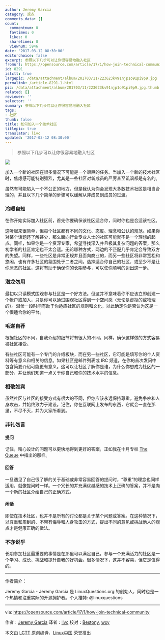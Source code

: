 ```yaml
---
author: Jeremy Garcia
category: 观点
comments_data: []
count:
  commentnum: 0
  favtimes: 0
  likes: 0
  sharetimes: 0
  viewnum: 5946
date: '2017-03-12 08:30:00'
editorchoice: false
excerpt: 参照以下几步可以让你很容易地融入社区
fromurl: https://opensource.com/article/17/1/how-join-technical-community
id: 8291
islctt: true
largepic: /data/attachment/album/201703/11/223623kv91njp1o91pi9p9.jpg
permalink: /article-8291-1.html
pic: /data/attachment/album/201703/11/223623kv91njp1o91pi9p9.jpg.thumb.jpg
related: []
reviewer: ''
selector: ''
summary: 参照以下几步可以让你很容易地融入社区
tags:
- 社区
thumb: false
title: 如何加入一个技术社区
titlepic: true
translator: livc
updated: '2017-03-12 08:30:00'
---
```



> 
> 参照以下几步可以让你很容易地融入社区
> 
> 
> 


![](/data/attachment/album/201703/11/223623kv91njp1o91pi9p9.jpg)


加入一个新的社区在很多情况下可能是一个艰巨的任务。当加入一个新的技术社区时，焦虑感可能特别强烈，尤其是一些社区对新成员的严厉甚至讥讽都是有名的。


虽然有可能陷入一个不公正的地方，但是我认为你会发现大多数技术社区是相当合理的，并且以下几个简单的步骤可以缓解从非成员到成员的过渡。


### 冷暖自知


在你开始实际加入社区前，首先你要确保该社区适合你，同时你也是合适该社区。


这听起来很简单，但每个社区都有不同的文化、态度、理念和公认的规范。如果你对某个话题还了解甚少，那么面向行业专业人士的社区可能就不是一个理想的起点。同样，如果你是一个资深专家，希望寻找深入并且极其复杂问题的答案，那么初学者的社区肯定也不太合适。无论哪种方式，两边的不匹配几乎肯定会导致双方的失望。同样，一些社区是非常正规并且面向商业的，而另一些社区将非常宽松和悠闲，也有许多社区的氛围处于二者之间。选择适合你自己的社区，或至少不是让你厌恶的社区，这将有助于确保你的长期参与，可以使你顺利的迈出这一步。


### 潜龙勿用


最初以只读模式围观参与社区是一个好方法。但这并不意味着你不应该立即创建一个帐户或加入，只是你可以通过围观社区得到一个空间感（无论是虚拟的或物理的）。潜伏一段时间有助于你适应社区的规则和文化，以此确定你是否认为这是一个很适合你的平台。


### 毛遂自荐


根据社区的不同，自我介绍的细节将有很大的不同。同样，确保这样做的方式容易被社区接受。


有些社区可能有一个专门的介绍板块，而在另一些社区，它可能是填写你的个人资料等有意义和相关的信息。如果社区是邮件列表或 IRC 频道，在你的首次发问中包含简要介绍可能更有意义。这可以让社区了解你是谁，为什么你想成为社区的一部分，并让他们知道一点关于你自己和你的技术水平的信息。


### 相敬如宾


虽然社区与社区的接受方式有很大的不同，但你应该永远保持尊重。避免争吵和人身攻击，并始终致力于建设。记住，你在互联网上发布的东西，它就会一直在那里，不尽不灭，并为大家所看到。


### 非礼勿言


#### 提问


记住，精心设计的问题可以更快地得到更好的答案，正如我在十月专栏 [The Queue](https://opensource.com/life/16/10/how-ask-technical-questions) 中指出的那样。


#### 回答


一旦遇见了自己很了解的关于基础或非常容易回答的提问时，“尊重”的理念也同样适用，就像提问时一样。一个冗长的并充满优越感的技术上正确的答案，并不是向一个新的社区介绍自己的正确方式。


#### 闲话


即使在技术社区，也并不是所有的讨论都是关于某个问题或答案。在这种情况下，以尊重和周到的、不带有侮辱和人身攻击的方式，提出不同的意见或挑战他人的观点才是健康正确的做法。


### 不亦说乎


长期参加社区最重要的事情是在那里可以满足自己。参与一个充满活力的社区是一个学习、成长、挑战和提升自我的好机会。很多情况下，这并不容易，但它是值得的。




---


作者简介：


Jeremy Garcia - Jeremy Garcia 是 LinuxQuestions.org 的创始人，同时也是一个热情和注重实际的开源拥护者。个人推特: @linuxquestions




---


via: <https://opensource.com/article/17/1/how-join-technical-community>


作者：[Jeremy Garcia](https://opensource.com/users/jeremy-garcia) 译者：[livc](https://github.com/livc) 校对：[Bestony](https://github.com/Bestony), [wxy](https://github.com/wxy)


本文由 [LCTT](https://github.com/LCTT/TranslateProject) 原创编译，[Linux中国](https://linux.cn/) 荣誉推出
